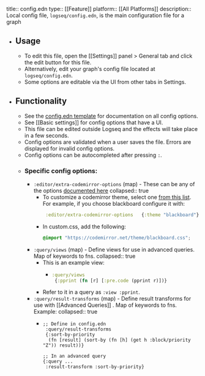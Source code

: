 title:: config.edn
type:: [[Feature]]
platform:: [[All Platforms]]
description:: Local config file, `logseq/config.edn`, is the main configuration file for a graph

- ## Usage
	- To edit this file, open the [[Settings]] panel > General tab and click the edit button for this file.
	- Alternatively, edit your graph's config file located at `logseq/config.edn`.
	- Some options are editable via the UI from other tabs in Settings.
- ## Functionality
	- See the [config.edn template](https://github.com/logseq/logseq/blob/master/templates/config.edn) for documentation on all config options.
	- See [[Basic settings]] for config options that have a UI.
	- This file can be edited outside Logseq and the effects will take place in a few seconds.
	- Config options are validated when a user saves the file. Errors are displayed for invalid config options.
	- Config options can be autocompleted after pressing `:`.
	- ### Specific config options:
		- `:editor/extra-codemirror-options` (map) - These can be any of the options [documented here](https://codemirror.net/doc/manual.html#config)
		  collapsed:: true
			- To customize a codemirror theme, select one [from this list](https://codemirror.net/5/demo/theme.html). For example, if you choose blackboard configure it with:
			  ```clojure
			   :editor/extra-codemirror-options   {:theme "blackboard"}
			  ```
			- In custom.css, add the following:
			  ```css
			  @import "https://codemirror.net/theme/blackboard.css";
			  ```
		- `:query/views` (map) - Define views for use in advanced queries. Map of keywords to fns.
		  collapsed:: true
			- This is an example view:
				- ```clojure
				  :query/views
				   {:pprint (fn [r] [:pre.code (pprint r)])}
				  ```
			- Refer to it in a query as `:view :pprint`.
		- `:query/result-transforms` (map) - Define result transforms for use with [[Advanced Queries]] . Map of keywords to fns. Example:
		  collapsed:: true
			- ```edn
			  ;; Define in config.edn
			   :query/result-transforms
			   {:sort-by-priority
			    (fn [result] (sort-by (fn [h] (get h :block/priority "Z")) result))}
			  
			  ;; In an advanced query
			  {:query ...
			   :result-transform :sort-by-priority}
			  ```
